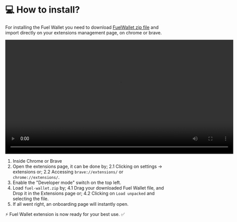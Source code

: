 # 💻 How to install?

For installing the Fuel Wallet you need to download [FuelWallet zip file](https://fuels-wallet.vercel.app/preview/fuel-wallet.zip) and import directly on your extensions management page, on chrome or brave.

<div style="text-align: center">
<video style="width:720px" controls>
  <source src="https://user-images.githubusercontent.com/3941923/196786368-8accd2a0-e7b6-4ae2-a6e6-dace918b3266.mp4">
</video>
</div>

1. Inside Chrome or Brave
2. Open the extensions page, it can be done by;
   2.1 Clicking on settings -> extensions or;
   2.2 Accessing `brave://extensions/` or `chrome://extensions/`.
3. Enable the "Developer mode" switch on the top left.
4. Load `fuel-wallet.zip` by;
   4.1 Drag your downloaded Fuel Wallet file, and Drop it in the Extensions page or;
   4.2 Clicking on `Load unpacked` and selecting the file.
5. If all went right, an onboarding page will instantly open.

⚡️ Fuel Wallet extension is now ready for your best use. ✅
